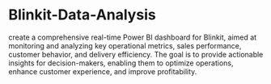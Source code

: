 # Blinkit-Data-Analysis


create a comprehensive real-time Power BI dashboard for Blinkit, aimed at monitoring and analyzing key operational metrics, sales performance, customer behavior, and delivery efficiency. The goal is to provide actionable insights for decision-makers, enabling them to optimize operations, enhance customer experience, and improve profitability.
